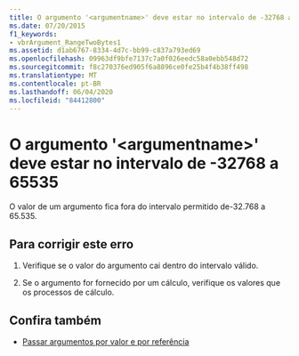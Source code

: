 ```yaml
---
title: O argumento '<argumentname>' deve estar no intervalo de -32768 a 65535
ms.date: 07/20/2015
f1_keywords:
- vbrArgument_RangeTwoBytes1
ms.assetid: d1ab6767-8334-4d7c-bb99-c837a793ed69
ms.openlocfilehash: 09963df9bfe7137c7a0f026eedc58a0ebb548d72
ms.sourcegitcommit: f8c270376ed905f6a8896ce0fe25b4f4b38ff498
ms.translationtype: MT
ms.contentlocale: pt-BR
ms.lasthandoff: 06/04/2020
ms.locfileid: "84412800"
---
```

# <a name="argument-argumentname-must-be-in-the-range-of--32768-to-65535"></a>O argumento '\<argumentname>' deve estar no intervalo de -32768 a 65535
O valor de um argumento fica fora do intervalo permitido de-32.768 a 65.535.  
  
## <a name="to-correct-this-error"></a>Para corrigir este erro  
  
1. Verifique se o valor do argumento cai dentro do intervalo válido.  
  
2. Se o argumento for fornecido por um cálculo, verifique os valores que os processos de cálculo.  
  
## <a name="see-also"></a>Confira também

- [Passar argumentos por valor e por referência](../programming-guide/language-features/procedures/passing-arguments-by-value-and-by-reference.md)
